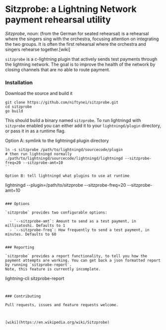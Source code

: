 # Sitzprobe: a Lightning Network payment rehearsal utility

*Sitzprobe*, noun: (from the German for seated rehearsal) is a rehearsal where the singers sing with the orchestra, focusing attention on integrating the two groups. It is often the first rehearsal where the orchestra and singers rehearse together.[wiki]


`sitzprobe` is a c-lightning plugin that actively sends test payments through the lightning network. The goal is to improve the health of the network by closing channels that are no able to route payment.


### Installation

Download the source and build it 

```
git clone https://github.com/niftynei/sitzprobe.git
cd sitzprobe
go build
```

This should build a binary named `sitzprobe`. To run lightningd with `sitzprobe` enabled you can either add it to your `lightningd/plugin` directory, or pass it in as a runtime flag.

Option A: symlink to the lightningd plugin directory
```
ln -s sitzprobe /path/to/lightningd/sourcecode/plugin
# then run lightningd normally
./path/to/lightningd/sourcecode/lightningd/lightningd --sitzprobe-freq=20 --sitzprobe-amt=10
``

Option B: tell lightningd what plugins to use at runtime
```
lightningd --plugin=/path/to/sitzprobe --sitzprobe-freq=20 --sitzprobe-amt=10
```

### Options

`sitzprobe` provides two configurable options: 

  - `--sitzprobe-amt`: Amount to send as a test payment, in millisatoshi. Defaults to 1
  - `--sitzprobe-freq`: How frequently to send a test payment, in minutes. Defaults to 60


### Reporting

`sitzprobe` provides a report functionality, to tell you how the payment attempts are working. You can get back a json formatted report by running `sitzprobe-report`.
Note, this feature is currently incomplete.

```
lightning-cli sitzprobe-report
```


### Contributing

Pull requests, issues and feature requests welcome.
```
```


[wiki](https://en.wikipedia.org/wiki/Sitzprobe)
